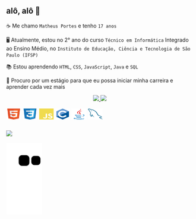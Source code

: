 ## alô, alô 🎈

☕ Me chamo `Matheus Portes` e tenho `17 anos`

🖥 Atualmente, estou no 2° ano do curso `Técnico em Informática` Integrado ao Ensino Médio, no `Instituto de Educação, Ciência e Tecnologia de São Paulo (IFSP)`

📚 Estou aprendendo `HTML`, `CSS`, `JavaScript`, `Java` e `SQL`

🔎 Procuro por um estágio para que eu possa iniciar minha carreira e aprender cada vez mais

<div align="center">
  <a href="https://github.com/mportes">
  <img height="165em" src="https://github-readme-stats.vercel.app/api?username=mportes&show_icons=true&theme=dracula&include_all_commits=true&count_private=true"/>
  <img height="165em" src="https://github-readme-stats.vercel.app/api/top-langs/?username=mportes&layout=compact&langs_count=7&theme=dracula"/>
  </a>
</div>
<div style="display: inline_block"><br>
  <img align="center" alt="HTML" height="30" width="40" src="https://raw.githubusercontent.com/devicons/devicon/master/icons/html5/html5-original.svg">
  <img align="center" alt="CSS" height="30" width="40" src="https://raw.githubusercontent.com/devicons/devicon/master/icons/css3/css3-original.svg">
  <img align="center" alt="Js" height="30" width="40" src="https://raw.githubusercontent.com/devicons/devicon/master/icons/javascript/javascript-plain.svg">
  <img align="center" alt="C" height="30" width="40" src="https://raw.githubusercontent.com/devicons/devicon/master/icons/c/c-original.svg">
  <img align="center" alt="Java" height="30" width="40" src="https://raw.githubusercontent.com/devicons/devicon/master/icons/java/java-original.svg">
  <img align="center" alt="SQL" height="30" width="40" src="https://raw.githubusercontent.com/devicons/devicon/master/icons/mysql/mysql-original.svg">
</div>
  
##

<div> 
<!--   <a href="https://instagram.com/rafaballerini" target="_blank"><img src="https://img.shields.io/badge/-Instagram-%23E4405F?style=for-the-badge&logo=instagram&logoColor=white" target="_blank"></a> -->
  <a href = "mailto:ms.portes.lima@gmail.com.com"><img src="https://img.shields.io/badge/Gmail-D14836?style=for-the-badge&logo=gmail&logoColor=white" target="_blank"></a>
<!--   <a href="https://www.linkedin.com/in/rafaella-ballerini-45875016a" target="_blank"><img src="https://img.shields.io/badge/-LinkedIn-%230077B5?style=for-the-badge&logo=linkedin&logoColor=white" target="_blank"></a>  -->
  
  ![Snake animation](https://github.com/mportes/mportes/blob/output/github-contribution-grid-snake.svg)
 
  </div>
